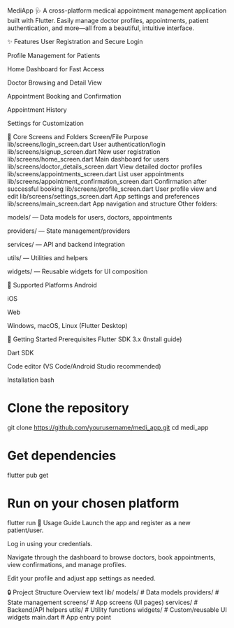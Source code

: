 MediApp 🩺
A cross-platform medical appointment management application built with Flutter. Easily manage doctor profiles, appointments, patient authentication, and more—all from a beautiful, intuitive interface.

✨ Features
User Registration and Secure Login

Profile Management for Patients

Home Dashboard for Fast Access

Doctor Browsing and Detail View

Appointment Booking and Confirmation

Appointment History

Settings for Customization

📱 Core Screens and Folders
Screen/File	Purpose
lib/screens/login_screen.dart	User authentication/login
lib/screens/signup_screen.dart	New user registration
lib/screens/home_screen.dart	Main dashboard for users
lib/screens/doctor_details_screen.dart	View detailed doctor profiles
lib/screens/appointments_screen.dart	List user appointments
lib/screens/appointment_confirmation_screen.dart	Confirmation after successful booking
lib/screens/profile_screen.dart	User profile view and edit
lib/screens/settings_screen.dart	App settings and preferences
lib/screens/main_screen.dart	App navigation and structure
Other folders:

models/ — Data models for users, doctors, appointments

providers/ — State management/providers

services/ — API and backend integration

utils/ — Utilities and helpers

widgets/ — Reusable widgets for UI composition

🚦 Supported Platforms
Android

iOS

Web

Windows, macOS, Linux (Flutter Desktop)

🚀 Getting Started
Prerequisites
Flutter SDK 3.x (Install guide)

Dart SDK

Code editor (VS Code/Android Studio recommended)

Installation
bash
# Clone the repository
git clone https://github.com/yourusername/medi_app.git
cd medi_app

# Get dependencies
flutter pub get

# Run on your chosen platform
flutter run
📝 Usage Guide
Launch the app and register as a new patient/user.

Log in using your credentials.

Navigate through the dashboard to browse doctors, book appointments, view confirmations, and manage profiles.

Edit your profile and adjust app settings as needed.

🔒 Project Structure Overview
text
lib/
  models/        # Data models
  providers/     # State management
  screens/       # App screens (UI pages)
  services/      # Backend/API helpers
  utils/         # Utility functions
  widgets/       # Custom/reusable UI widgets
  main.dart      # App entry point